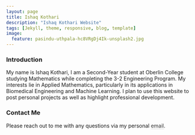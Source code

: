 ```yaml
---
layout: page
title: Ishaq Kothari
description: "Ishaq Kothari Website"
tags: [Jekyll, theme, responsive, blog, template]
image:
  feature: pasindu-uthpala-hc8VRgDj4Ik-unsplash2.jpg
---
```



<div class="bod">
<h3 class="small_title">Introduction</h3>

<p class="paragraph">My name is Ishaq Kothari, I am a Second-Year student at Oberlin College studying Mathematics while completing the 3-2 Engineering Program. My interests lie in Applied Mathematics, particularly in its applications in Biomedical Engineering and Machine Learning. I plan to use this website to post personal projects as well as highlight professional development.</p>

<h3 class="small_title">Contact Me</h3>

<p class="paragraph">
Please reach out to me with any questions via my personal <a style="color: #343434; text-decoration: none; border-bottom: 1px dotted #b3b3b3;" href="mailto:ikothari@oberlin.edu">email</a>.
</p>
<br />
